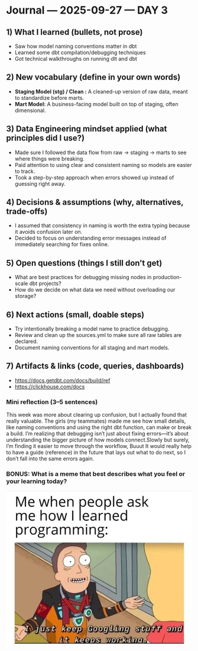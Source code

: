 # Journal — 2025-09-27 — DAY 3

## 1) What I learned (bullets, not prose)
- Saw how model naming conventions matter in dbt
- Learned some dbt compilation/debugging techniques
- Got technical walkthroughs on running dlt and dbt

## 2) New vocabulary (define in your own words)
- **Staging Model (stg) / Clean :** A cleaned-up version of raw data, meant to standardize before marts.
- **Mart Model:** A business-facing model built on top of staging, often dimensional.
  

## 3) Data Engineering mindset applied (what principles did I use?)
- Made sure I followed the data flow from raw → staging → marts to see where things were breaking.
- Paid attention to using clear and consistent naming so models are easier to track.
- Took a step-by-step approach when errors showed up instead of guessing right away.

## 4) Decisions & assumptions (why, alternatives, trade-offs)
- I assumed that consistency in naming is worth the extra typing because it avoids confusion later on.
- Decided to focus on understanding error messages instead of immediately searching for fixes online.

## 5) Open questions (things I still don’t get)
- What are best practices for debugging missing nodes in production-scale dbt projects?
- How do we decide on what data we need without overloading our storage?

## 6) Next actions (small, doable steps)
- Try intentionally breaking a model name to practice debugging.
- Review and clean up the sources.yml to make sure all raw tables are declared.
- Document naming conventions for all staging and mart models.
  

## 7) Artifacts & links (code, queries, dashboards)
- https://docs.getdbt.com/docs/build/ref
- https://clickhouse.com/docs

### Mini reflection (3–5 sentences)
This week was more about clearing up confusion, but I actually found that really valuable. The girls (my teammates) made me see how small details, like naming conventions and using the right dbt function, can make or break a build. I’m realizing that debugging isn’t just about fixing errors—it’s about understanding the bigger picture of how models connect.Slowly but surely, I’m finding it easier to move through the workflow, Buuut It would really help to have a guide (reference) in the future that lays out what to do next, so I don’t fall into the same errors again.

### BONUS: What is a meme that best describes what you feel or your learning today?

![Alt text](assets/memes.jpg "what is a data engineer?")
